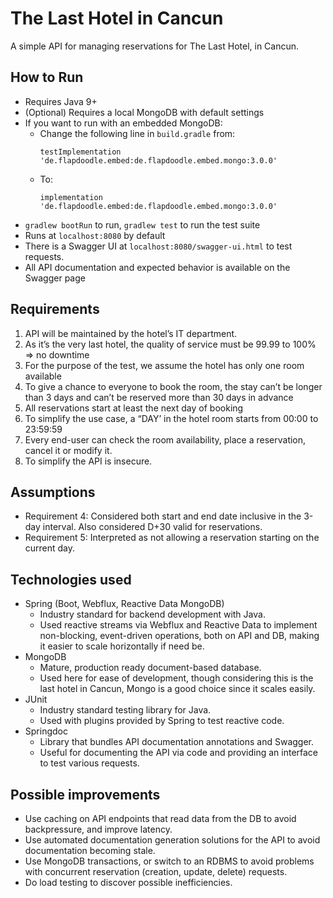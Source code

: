 # The Last Hotel in Cancun

A simple API for managing reservations for The Last Hotel, in Cancun.

## How to Run
- Requires Java 9+
- (Optional) Requires a local MongoDB with default settings
- If you want to run with an embedded MongoDB:
    - Change the following line in `build.gradle` from:
      ```
      testImplementation 'de.flapdoodle.embed:de.flapdoodle.embed.mongo:3.0.0'
      ```
    - To:
      ```
      implementation 'de.flapdoodle.embed:de.flapdoodle.embed.mongo:3.0.0'
      ```
- `gradlew bootRun` to run, `gradlew test` to run the test suite
- Runs at `localhost:8080` by default
- There is a Swagger UI at `localhost:8080/swagger-ui.html` to test requests.
- All API documentation and expected behavior is available on the Swagger page

## Requirements
1. API will be maintained by the hotel’s IT department.
2. As it’s the very last hotel, the quality of service must be 99.99 to 100% => no downtime
3. For the purpose of the test, we assume the hotel has only one room available
4. To give a chance to everyone to book the room, the stay can’t be longer than 3 days and can’t be reserved more than 30 days in advance
5. All reservations start at least the next day of booking
6. To simplify the use case, a “DAY’ in the hotel room starts from 00:00 to 23:59:59
7. Every end-user can check the room availability, place a reservation, cancel it or modify it.
8. To simplify the API is insecure.

## Assumptions
- Requirement 4: Considered both start and end date inclusive in the 3-day interval. Also considered D+30 valid for reservations.
- Requirement 5: Interpreted as not allowing a reservation starting on the current day.

## Technologies used
- Spring (Boot, Webflux, Reactive Data MongoDB)
  - Industry standard for backend development with Java.
  - Used reactive streams via Webflux and Reactive Data to implement non-blocking, event-driven operations, both on API and DB, making it easier to scale horizontally if need be.
- MongoDB
  - Mature, production ready document-based database.
  - Used here for ease of development, though considering this is the last hotel in Cancun, Mongo is a good choice since it scales easily.
- JUnit
  - Industry standard testing library for Java.
  - Used with plugins provided by Spring to test reactive code.
- Springdoc
  - Library that bundles API documentation annotations and Swagger.
  - Useful for documenting the API via code and providing an interface to test various requests.

## Possible improvements
- Use caching on API endpoints that read data from the DB to avoid backpressure, and improve latency.
- Use automated documentation generation solutions for the API to avoid documentation becoming stale.
- Use MongoDB transactions, or switch to an RDBMS to avoid problems with concurrent reservation (creation, update, delete) requests.
- Do load testing to discover possible inefficiencies.